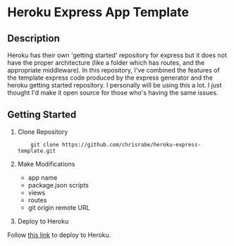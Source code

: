 # Heroku Express App Template

## Description
Heroku has their own 'getting started' repository for express but it does not have the proper architecture (like a folder which has routes, and the appropriate middleware). In this repository, I've combined the features of the template express code produced by the express generator and the heroku getting started repository. I personally will be using this a lot. I just thought I'd make it open source for those who's having the same issues.

## Getting Started

1. Clone Repository

    ```
        git clone https://github.com/chrisrabe/heroku-express-template.git
    ```

2. Make Modifications

    - app name
    - package.json scripts
    - views
    - routes
    - git origin remote URL

3. Deploy to Heroku

Follow [this link](https://devcenter.heroku.com/articles/getting-started-with-nodejs#deploy-the-app) to deploy to Heroku.